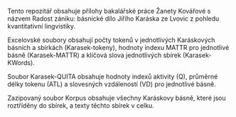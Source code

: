 Tento repozitář obsahuje přílohy bakalářské práce Žanety Kovářové s názvem Radost zániku: básnické dílo Jiřího Karáska ze Lvovic z pohledu kvantitativní lingvistiky.

Excelovské soubory obsahují počty tokenů v jednotlivých Karáskových básních a sbírkách (Karasek-tokeny), hodnoty indexu MATTR pro jednotlivé básně (Karasek-MATTR) a klíčová slova jednotlivých sbírek (Karasek-KWords). 

Soubor Karasek-QUITA obsahuje hodnoty indexů aktivity (Q), průměrné délky tokenu (ATL) a slovesných vzdáleností (VD) pro jednotlivé básně. 

Zazipovaný soubor Korpus obsahuje všechny Karáskovy básně, které jsou roztříděny do sbírek, a texty těchto sbírek v celku. 
